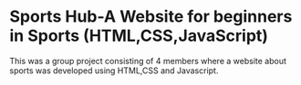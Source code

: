 # Sports Hub-A Website for beginners in Sports (HTML,CSS,JavaScript)
 This was a group project consisting of 4 members where a website about sports was developed using HTML,CSS and Javascript.
